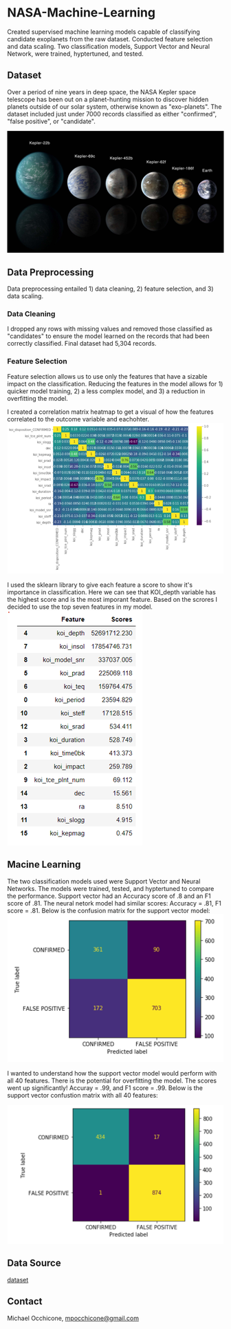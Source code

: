 # NASA-Machine-Learning
Created supervised machine learning models capable of classifying candidate exoplanets from the raw dataset.  Conducted feature selection and data scaling.  Two classification models, Support Vector and Neural Network, were trained, hyptertuned, and tested.  

## Dataset
Over a period of nine years in deep space, the NASA Kepler space telescope has been out on a planet-hunting mission to discover hidden planets outside of our solar system, otherwise known as  "exo-planets".  The dataset included just under 7000 records classified as either "confirmed", "false positive", or "candidate". 

![nasa](https://github.com/mocchicone/NASA-Machine-Learning/blob/main/Images/exoplanets.jpg)

## Data Preprocessing

Data preprocessing entailed 1) data cleaning, 2) feature selection, and 3) data scaling.  

### Data Cleaning
I dropped any rows with missing values and removed those classified as "candidates" to ensure the model learned on the records that had been correctly classified.  Final dataset had 5,304 records.

### Feature Selection
Feature selection allows us to use only the features that have a sizable impact on the classification.  Reducing the features in the model allows for 1) quicker model training, 2) a less complex model, and 3) a reduction in overfitting the model.

I created a correlation matrix heatmap to get a visual of how the features correlated to the outcome variable and eachohter. 
![feature_selection](https://github.com/mocchicone/NASA-Machine-Learning/blob/main/Images/correlation_matrix_heatmap.PNG)

I used the sklearn library to give each feature a score to show it's importance in classification.  Here we can see that KOI_depth variable has the highest score and is the most imporant feature. Based on the scrores I decided to use the top seven features in my model. 
![feature_scores](https://github.com/mocchicone/NASA-Machine-Learning/blob/main/Images/feature_scores.PNG)

## Macine Learning

The two classification models used were Support Vector and Neural Networks.  The models were trained, tested, and hyptertuned to compare the performance.  Support vector had an Accuracy score of .8 and an F1 score of .81.  The neural netork model had similar scores: Accuracy = .81, F1 score = .81.  Below is the confusion matrix for the support vector model:
![sv_confusion_matrix](https://github.com/mocchicone/NASA-Machine-Learning/blob/main/Images/support_vector_confusion_matrix.PNG)

I wanted to understand how the support vector model would perform with all 40 features.  There is the potential for overfitting the model.  The scores went up significantly!  Accuray = .99, and F1 score = .99.  Below is the support vector confustion matrix with all 40 features:

![sv_all_features](https://github.com/mocchicone/NASA-Machine-Learning/blob/main/Images/support_vector_confusion_matrix_all_features.PNG)

## Data Source
[dataset](https://www.kaggle.com/nasa/kepler-exoplanet-search-results)

## Contact
Michael Occhicone, mpocchicone@gmail.com

